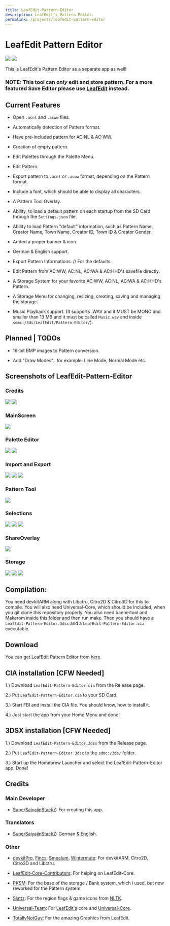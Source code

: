 ```yaml
---
title: LeafEdit-Pattern-Editor
description: LeafEdit's Pattern Editor.
permalink: /projects/leafedit-pattern-editor
---
```


# LeafEdit Pattern Editor

![](/assets/images/icons/leafedit-pattern-editor.png) ![](/assets/images/lpe/banner.png)

This is LeafEdit's Pattern Editor as a separate app as well!

### NOTE: This tool can _only_ edit and store pattern. For a more featured Save Editor please use [LeafEdit](https://github.com/Universal-Team/LeafEdit) instead.


## Current Features

- Open `.acnl` and `.acww` files.

- Automatically detection of Pattern format.

- Have pre-included pattern for AC:NL & AC:WW.

- Creation of empty pattern.

- Edit Palettes through the Palette Menu.

- Edit Pattern.

- Export pattern to `.acnl` or `.acww` format, depending on the Pattern format.

- Include a font, which should be able to display all characters.

- A Pattern Tool Overlay.

- Ability, to load a default pattern on each startup from the SD Card through the `Settings.json` file.

- Ability to load Pattern "default" information, such as Pattern Name, Creator Name, Town Name, Creator ID, Town ID & Creator Gender.

- Added a proper banner & icon.

- German & English support.

- Export Pattern Informations. // For the defaults.

- Edit Pattern from AC:WW, AC:NL, AC:WA & AC:HHD's savefile directly.

- A Storage System for your favorite AC:WW, AC:NL, AC:WA & AC:HHD's Pattern.

- A Storage Menu for changing, resizing, creating, saving and managing the storage.

- Music Playback support. (It supports .WAV and it MUST be MONO and smaller than 13 MB and it must be called `Music.wav` and inside `sdmc:/3ds/LeafEdit/Pattern-Editor/`).


## Planned | TODOs
- 16-bit BMP images to Pattern conversion.

- Add "Draw Modes".. for example: Line Mode, Normal Mode etc.

## Screenshots of LeafEdit-Pattern-Editor
### Credits
![](/assets/images/lpe/splash.png) ![](/assets/images/lpe/credits.png)

### MainScreen
![](/assets/images/lpe/main.png)

### Palette Editor
![](/assets/images/lpe/paletteEditor.png) ![](/assets/images/lpe/colorGroup.png)

### Import and Export
![](/assets/images/lpe/export.png) ![](/assets/images/lpe/import.png) ![](/assets/images/lpe/prompt.png)

### Pattern Tool
![](/assets/images/lpe/toolMenu.png)

### Selections
![](/assets/images/lpe/gameSelect.png) ![](/assets/images/lpe/regionSelect.png) ![](/assets/images/lpe/langSelect.png)

### ShareOverlay
![](/assets/images/lpe/shareOvl.png)

### Storage
![](/assets/images/lpe/storageMenu.png) ![](/assets/images/lpe/storageMain.png) ![](/assets/images/lpe/storageInfo.png)


## Compilation:
You need devkitARM along with Libctru, Citro2D & Citro3D for this to compile. You will also need Universal-Core, which should be included, when you git clone this repository properly. You also need bannertool and Makerom inside this folder and then run make. Then you should have a `LeafEdit-Pattern-Editor.3dsx` and a `LeafEdit-Pattern-Editor.cia` executable.

## Download
You can get LeafEdit Pattern Editor from [here](https://github.com/SuperSaiyajinStackZ/LeafEdit-Pattern-Editor/releases).

## CIA installation [CFW Needed]
1.) Download `LeafEdit-Pattern-Editor.cia` from the Release page.

2.) Put `LeafEdit-Pattern-Editor.cia` to your SD Card.

3.) Start FBI and install the CIA file. You should know, how to install it.

4.) Just start the app from your Home Menu and done!

## 3DSX installation [CFW Needed]
1.) Download `LeafEdit-Pattern-Editor.3dsx` from the Release page.

2.) Put `LeafEdit-Pattern-Editor.3dsx` to the `sdmc:/3ds/` folder.

3.) Start up the Homebrew Launcher and select the LeafEdit-Pattern-Editor app. Done!

## Credits
### Main Developer
- [SuperSaiyajinStackZ](https://github.com/SuperSaiyajinStackZ): For creating this app.

### Translators
- [SuperSaiyajinStackZ](https://github.com/SuperSaiyajinStackZ): German & English.

### Other
- [devkitPro](https://github.com/devkitPro), [Fincs](https://github.com/fincs), [Smealum](https://github.com/smealum), [Wintermute](https://github.com/WinterMute): For devkitARM, Citro2D, Citro3D and Libctru.

- [LeafEdit-Core-Contributors](https://github.com/Universal-Team/LeafEdit): For helping on LeafEdit-Core.

- [PKSM](https://github.com/FlagBrew/PKSM): For the base of the storage / Bank system, which i used, but now reworked for the Pattern system.

- [Slattz](https://github.com/Slattz): For the region flags & game icons from [NLTK](https://github.com/Slattz/NLTK).

- [Universal-Team](https://github.com/Universal-Team): For [LeafEdit's](https://github.com/Universal-Team/LeafEdit) core and [Universal-Core](https://github.com/Universal-Team/Universal-Core).

- [TotallyNotGuy](https://github.com/TotallyNotGuy): For the amazing Graphics from LeafEdit.